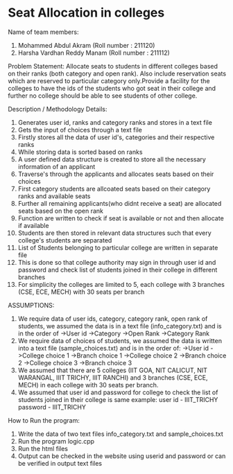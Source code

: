# Seat Allocation in colleges

Name of team members: 
1. Mohammed Abdul Akram (Roll number : 211120)
2. Harsha Vardhan Reddy Manam (Roll number : 211112)

Problem Statement:
Allocate seats to students in different colleges based on their ranks (both category and open rank). Also include reservation seats which are reserved to particular category only.Provide a facility for the colleges to have the ids of the students who got seat in their college and further no college should be able to see students of other college. 

Description / Methodology Details:

1. Generates user id, ranks and category ranks and stores in a text file
2. Gets the input of choices through a text file
3. Firstly stores all the data of user id's, categories and their respective ranks
4. While storing data is sorted based on ranks
5. A user defined data structure is created to store all the necessary information of an applicant 
6. Traverse's through the applicants and allocates seats based on their choices
7. First category students are allcoated seats based on their category ranks and available seats
8. Further all remaining applicants(who didnt receive a seat) are allocated seats based on the open rank
9. Function are written to check if seat is available or not and then allocate if available 
10. Students are then stored in relevant data structures such that every college's students are separated 
11. List of Students belonging to particular college are written in separate file
12. This is done so that college authority may sign in through user id and password and check list of students joined in their college in different branches
13. For simplicity the colleges are limited to 5, each college with 3 branches (CSE, ECE, MECH) with 30 seats per branch

ASSUMPTIONS:
1. We require data of user ids, category, category rank, open rank of students, we assumed the data is in a text file (info_category.txt) and is in the order of 
    ->User id
    ->Category
    ->Open Rank
    ->Category Rank
2. We require data of choices of students, we assumed the data is written into a text file (sample_choices.txt) and is in the order of:
    ->User id
    ->College choice 1
    ->Branch choice 1
    ->College choice 2
    ->Branch choice 2
    ->College choice 3
    ->Branch choice 3
3. We assumed that there are 5 colleges (IIT GOA, NIT CALICUT, NIT WARANGAL, IIIT TRICHY, IIIT RANCHI) and 3 branches (CSE, ECE, MECH) in each college with 30 seats per branch.
4. We assumed that user id and password for college to check the list of students joined in their college is same
    example: user id - IIIT_TRICHY password - IIIT_TRICHY

How to Run the program:
1. Write the data of two text files info_category.txt and sample_choices.txt 
2. Run the program logic.cpp
3. Run the html files
4. Output can be checked in the website using userid and password or can be verified in output text files



